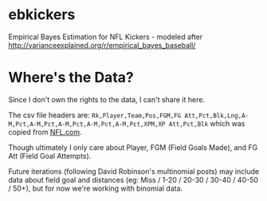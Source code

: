 # ebkickers
Empirical Bayes Estimation for NFL Kickers - modeled after http://varianceexplained.org/r/empirical_bayes_baseball/

# Where's the Data?
Since I don't own the rights to the data, I can't share it here.

The csv file headers are:
```Rk,Player,Team,Pos,FGM,FG Att,Pct,Blk,Lng,A-M,Pct,A-M,Pct,A-M,Pct,A-M,Pct,A-M,Pct,XPM,XP Att,Pct,Blk```
which was copied from [NFL.com](http://www.nfl.com/stats/categorystats?archive=false&conference=null&statisticPositionCategory=FIELD_GOAL_KICKER&season=2017&seasonType=REG&experience=&tabSeq=1&qualified=false&Submit=Go).

Though ultimately I only care about Player, FGM (Field Goals Made), and FG Att (Field Goal Attempts).

Future iterations (following David Robinson's multinomial posts) may include data about field goal and distances (eg: Miss / 1-20 / 20-30 / 30-40 / 40-50 / 50+), but for now we're working with binomial data.
